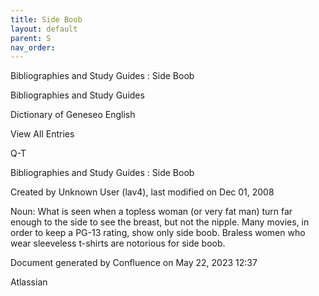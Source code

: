 ```yaml
---
title: Side Boob
layout: default
parent: S
nav_order:
---
```


Bibliographies and Study Guides : Side Boob

Bibliographies and Study Guides

Dictionary of Geneseo English

View All Entries

Q-T

Bibliographies and Study Guides : Side Boob

Created by  Unknown User (lav4), last modified on Dec 01, 2008

Noun: What is seen when a topless woman (or very fat man) turn far enough to the side to see the breast, but not the nipple. Many movies, in order to keep a PG-13 rating, show only side boob. Braless women who wear sleeveless t-shirts are notorious for side boob. 

Document generated by Confluence on May 22, 2023 12:37

Atlassian
